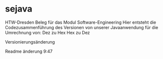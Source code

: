 # sejava
HTW-Dresden Beleg für das Modul Software-Engineering
Hier entsteht die Codezusammenführung des Versionen von unserer Javaanwendung für die Umrechnung von:
Dez zu Hex
Hex zu Dez

Versionierungsänderung

Readme änderung 9:47